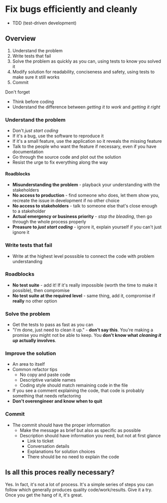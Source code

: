 # Fix bugs efficiently and cleanly

* TDD (test-driven development)

## Overview

1. Understand the problem
2. Write tests that fail
3. Solve the problem as quickly as you can, using tests to know you solved it
4. Modify solution for readability, conciseness and safety, using tests to make sure it still works
5. Commit

Don't forget

* Think before coding
* Understand the difference between _getting it to work_ and _getting it right_

### Understand the problem
* Don't _just start coding_
* If it's a bug, use the software to reproduce it
* If it's a small feature, use the application so it reveals the missing feature
* Talk to the people who want the feature if necessary, even if you have documentation
* Go through the source code and plot out the solution
* Resist the urge to fix everything along the way

#### Roadblocks
* **Misunderstanding the problem** - playback your understanding with the stakeholders
* **No access to production** - find someone who does, let them show you, recreate the issue in development if no other choice
* **No access to stakeholders** - talk to someone else that's close enough to a stakeholder
* **Actual emergency or business priority** - _stop the bleading_, then go through the whole process properly
* **Preasure to _just start coding_** - ignore it, explain yourself if you can't just ignore it

### Write tests that fail

* Write at the highest level posssible to connect the code with problem understanding

### Roadblocks
* **No test suite** - add it! If it's really impossible (worth the time to make it possible), then compromise
* **No test suite at the required level** - same thing, add it, compromise if **really** no other option

### Solve the problem
* Get the tests to pass as fast as you can
* "I'm done, just need to clean it up." - **don't say this**. You're making a promise you might not be able to keep. You **don't know what _cleaning it up_ actually involves**.
### Improve the solution
* An area to itself
* Common refactor tips
  * No copy and paste code
  * Descriptive variable names
  * Coding style should match remaining code in the file
* If you see a comment explaining the code, that code is probably something that needs refactoring
* **Don't overengineer and know when to quit**
### Commit
* The commit should have the proper information
  * Make the message as brief but also as specific as possible
  * Description should have information you need, but not at first glance
    * Link to ticket
    * Conversation details
    * Explanations for solution choices
    * There should be no need to explain the code
    
## Is all this proces really necessary?

Yes. In fact, it's not a lot of process. It's a simple series of steps you can follow which generally produces quality code/work/results. Give it a try. Once you get the hang of it, it's great.